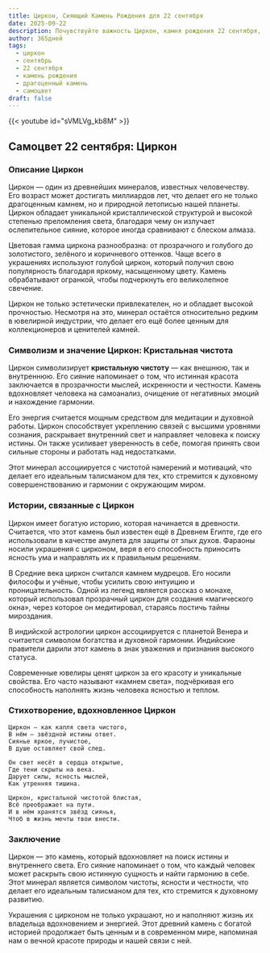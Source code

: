 ```yaml
---
title: Циркон, Сияющий Камень Рождения для 22 сентября
date: 2025-09-22
description: Почувствуйте важность Циркон, камня рождения 22 сентября, который символизирует Кристальная чистота. Пусть его красота и значение осветят ваш день.
author: 365дней
tags:
  - циркон
  - сентябрь
  - 22 сентября
  - камень рождения
  - драгоценный камень
  - самоцвет
draft: false
---
```


{{< youtube id="sVMLVg_kb8M" >}}

## Самоцвет 22 сентября: Циркон

### Описание Циркон

Циркон — один из древнейших минералов, известных человечеству. Его возраст может достигать миллиардов лет, что делает его не только драгоценным камнем, но и природной летописью нашей планеты. Циркон обладает уникальной кристаллической структурой и высокой степенью преломления света, благодаря чему он излучает ослепительное сияние, которое иногда сравнивают с блеском алмаза.

Цветовая гамма циркона разнообразна: от прозрачного и голубого до золотистого, зелёного и коричневого оттенков. Чаще всего в украшениях используют голубой циркон, который получил свою популярность благодаря яркому, насыщенному цвету. Камень обрабатывают огранкой, чтобы подчеркнуть его великолепное свечение.

Циркон не только эстетически привлекателен, но и обладает высокой прочностью. Несмотря на это, минерал остаётся относительно редким в ювелирной индустрии, что делает его ещё более ценным для коллекционеров и ценителей камней.

### Символизм и значение Циркон: Кристальная чистота

Циркон символизирует **кристальную чистоту** — как внешнюю, так и внутреннюю. Его сияние напоминает о том, что истинная красота заключается в прозрачности мыслей, искренности и честности. Камень вдохновляет человека на самоанализ, очищение от негативных эмоций и нахождение гармонии.

Его энергия считается мощным средством для медитации и духовной работы. Циркон способствует укреплению связей с высшими уровнями сознания, раскрывает внутренний свет и направляет человека к поиску истины. Он также усиливает уверенность в себе, помогая принять свои сильные стороны и работать над недостатками.

Этот минерал ассоциируется с чистотой намерений и мотиваций, что делает его идеальным талисманом для тех, кто стремится к духовному совершенствованию и гармонии с окружающим миром.

### Истории, связанные с Циркон

Циркон имеет богатую историю, которая начинается в древности. Считается, что этот камень был известен ещё в Древнем Египте, где его использовали в качестве амулета для защиты от злых духов. Фараоны носили украшения с цирконом, веря в его способность приносить ясность ума и направлять их к правильным решениям.

В Средние века циркон считался камнем мудрецов. Его носили философы и учёные, чтобы усилить свою интуицию и проницательность. Одной из легенд является рассказ о монахе, который использовал прозрачный циркон для создания «магического окна», через которое он медитировал, стараясь постичь тайны мироздания.

В индийской астрологии циркон ассоциируется с планетой Венера и считается символом богатства и духовной гармонии. Индийские правители дарили этот камень в знак уважения и признания высокого статуса.

Современные ювелиры ценят циркон за его красоту и уникальные свойства. Его часто называют «камнем света», подчёркивая его способность наполнять жизнь человека ясностью и теплом.

### Стихотворение, вдохновленное Циркон

```
Циркон — как капля света чистого,  
В нём — звёздной истины ответ.  
Сиянье яркое, лучистое,  
В душе оставляет свой след.

Он свет несёт в сердца открытые,  
Где тени скрыты на века.  
Дарует силы, ясность мыслей,  
Как утренняя тишина.

Циркон, кристальной чистотой блистая,  
Всё преображает на пути.  
И в нём хранятся звёзд сиянья,  
Чтоб в жизнь мечты твои внести.
```

### Заключение

Циркон — это камень, который вдохновляет на поиск истины и внутреннего света. Его сияние напоминает о том, что каждый человек может раскрыть свою истинную сущность и найти гармонию в себе. Этот минерал является символом чистоты, ясности и честности, что делает его идеальным талисманом для тех, кто стремится к духовному развитию.

Украшения с цирконом не только украшают, но и наполняют жизнь их владельца вдохновением и энергией. Этот древний камень с богатой историей продолжает быть ценным и в современном мире, напоминая нам о вечной красоте природы и нашей связи с ней.